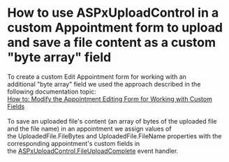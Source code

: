 # How to use ASPxUploadControl in a custom Appointment form to upload and save a file content as a custom "byte array" field


To create a custom Edit Appointment form for working with an additional "byte array" field we used the approach described in the following documentation topic:<br /><a href="https://documentation.devexpress.com/#AspNet/CustomDocument5464">How to: Modify the Appointment Editing Form for Working with Custom Fields</a><br /><br />To save an uploaded file's content (an array of bytes of the uploaded file and the file name) in an appointment we assign values of the UploadedFile.FileBytes and UploadedFile.FileName properties with the corresponding appointment's custom fields in the <a href="https://documentation.devexpress.com/#AspNet/DevExpressWebASPxUploadControl_FileUploadCompletetopic">ASPxUploadControl.FileUploadComplete</a> event handler.

<br/>


